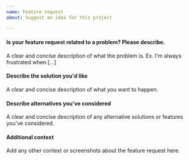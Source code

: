 ```yaml
---
name: Feature request
about: Suggest an idea for this project

---
```


#### Is your feature request related to a problem? Please describe.
A clear and concise description of what the problem is. Ex. I'm always frustrated when [...]

#### Describe the solution you'd like
A clear and concise description of what you want to happen.

#### Describe alternatives you've considered
A clear and concise description of any alternative solutions or features you've considered.

#### Additional context
Add any other context or screenshots about the feature request here.
